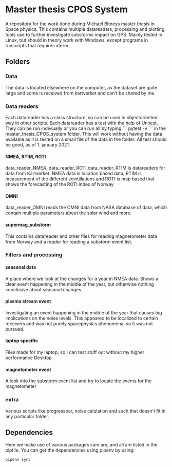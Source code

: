 # Master thesis CPOS System
A repository for the work done during Michael Bitneys master thesis in Space physics. This contains multiple datareaders, processing and plotting tools use to further investigate substorms impact on GPS. Mainly tested in Linux, but should in theory work with Windows, except programs in runscripts that requires xterm.

## Folders

### Data

The data is located elsewhere on the computer, as the dataset are quite large
and some is received from kartverket and can't be shared by me.

### Data readers

Each datareader has a class structure, so can be used in objectoriented way in
other scripts. Each datareader has a test with the help of Unitest. They can be
run indiviually or you can run all by typing
´´´
pytest -v
´´´
in the master_thesis_CPOS_system folder. This will work without having the data
available as it is tested on a small file of the data in the folder.
All test should be good, as of 1. january 2021.

#### NMEA, RTIM, ROTI

data_reader_NMEA, data_reader_ROTI,data_reader_RTIM is datareaders for data
from Kartverket. NMEA data is location based data, RTIM is measurement of the
different scintillations and ROTI is map based that shows the forecasting of
the ROTI index of Norway

#### OMNI

data_reader_OMNI reads the OMNI data from NASA database of data, which contain
multiple parameters about the solar wind and more.

#### supermag_substorm

This contains datareader and other files for reading magnetometer data from Norway
and a reader for reading a substorm event list.

### Filters and processing

#### seasonal data

A place where we look at the changes for a year in NMEA data. Shows a clear
event happening in the middle of the year, but otherwise nothing conclusive
about seasonal changes

#### plasma stream event

Investigating an event happening in the middle of the year that causes big implications
on the noise levels. This appeared to be localized to certain receivers and was
not purely spacephysics phenomena, so it was not pursued.  

#### laptop specific

Files made for my laptop, so I can test stuff out without my higher performance
Desktop


#### magnetometer event

A look into the substorm event list and try to locate the events for the magnetometer


### extra
Various scripts like progressbar, noise calulation and such that doesn't fit in any particular folder.

## Dependencies

Here we make use of various packages som are, and all are listed
in the pipfile. You can get the dependencies using pipenv by using:

```
pipenv sync
```
